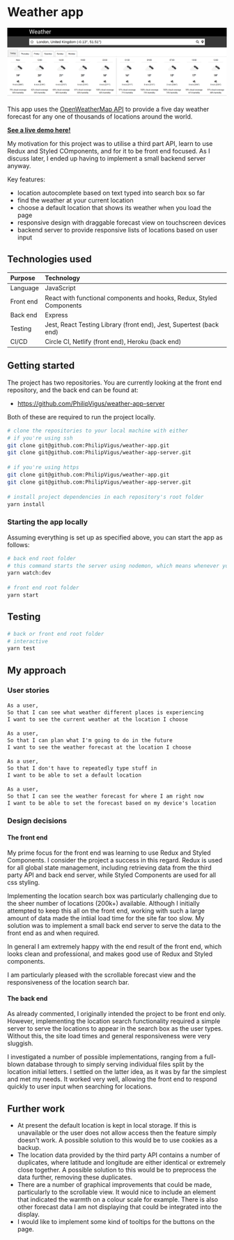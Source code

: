 # Weather app

![main screenshot](./main-screenshot.png)

This app uses the [OpenWeatherMap API](https://openweathermap.org/api) to provide a five day weather forecast for any one of thousands of locations around the world.

**[See a live demo here!](https://weather-phil.netlify.app/)**

My motivation for this project was to utilise a third part API, learn to use Redux and Styled COmponents, and for it to be front end focused. As I discuss later, I ended up having to implement a small backend server anyway.

Key features:

- location autocomplete based on text typed into search box so far
- find the weather at your current location
- choose a default location that shows its weather when you load the page
- responsive design with draggable forecast view on touchscreen devices
- backend server to provide responsive lists of locations based on user input

## Technologies used

| Purpose   | Technology                                                           |
| :-------- | :------------------------------------------------------------------- |
| Language  | JavaScript                                                           |
| Front end | React with functional components and hooks, Redux, Styled Components |
| Back end  | Express                                                              |
| Testing   | Jest, React Testing Library (front end), Jest, Supertest (back end)  |
| CI/CD     | Circle CI, Netlify (front end), Heroku (back end)                    |

## Getting started

The project has two repositories. You are currently looking at the front end repository, and the back end can be found at:

- https://github.com/PhilipVigus/weather-app-server

Both of these are required to run the project locally.

```bash
# clone the repositories to your local machine with either
# if you're using ssh
git clone git@github.com:PhilipVigus/weather-app.git
git clone git@github.com:PhilipVigus/weather-app-server.git

# if you're using https
git clone git@github.com:PhilipVigus/weather-app.git
git clone git@github.com:PhilipVigus/weather-app-server.git

# install project dependencies in each repository's root folder
yarn install
```

### Starting the app locally

Assuming everything is set up as specified above, you can start the app as follows:

```bash
# back end root folder
# this command starts the server using nodemon, which means whenever you make changes to the server code, the server will be restarted to reflect the changes
yarn watch:dev

# front end root folder
yarn start
```

## Testing

```bash
# back or front end root folder
# interactive
yarn test
```

## My approach

### User stories

```
As a user,
So that I can see what weather different places is experiencing
I want to see the current weather at the location I choose

As a user,
So that I can plan what I'm going to do in the future
I want to see the weather forecast at the location I choose

As a user,
So that I don't have to repeatedly type stuff in
I want to be able to set a default location

As a user,
So that I can see the weather forecast for where I am right now
I want to be able to set the forecast based on my device's location
```

### Design decisions

#### The front end

My prime focus for the front end was learning to use Redux and Styled Components. I consider the project a success in this regard. Redux is used for all global state management, including retrieving data from the third party API and back end server, while Styled Components are used for all css styling.

Implementing the location search box was particularly challenging due to the sheer number of locations (200k+) available. Although I initially attempted to keep this all on the front end, working with such a large amount of data made the intiial load time for the site far too slow. My solution was to implement a small back end server to serve the data to the front end as and when required.

In general I am extremely happy with the end result of the front end, which looks clean and professional, and makes good use of Redux and Styled components.

I am particularly pleased with the scrollable forecast view and the responsiveness of the location search bar.

#### The back end

As already commented, I originally intended the project to be front end only. However, implementing the location search functionality required a simple server to serve the locations to appear in the search box as the user types. Without this, the site load times and general responsiveness were very sluggish.

I investigated a number of possible implementations, ranging from a full-blown database through to simply serving individual files split by the location initial letters. I settled on the latter idea, as it was by far the simplest and met my needs. It worked very well, allowing the front end to respond quickly to user input when searching for locations.

## Further work

- At present the default location is kept in local storage. If this is unavailable or the user does not allow access then the feature simply doesn't work. A possible solution to this would be to use cookies as a backup.
- The location data provided by the third party API contains a number of duplicates, where latitude and longitude are either identical or extremely close together. A possible solution to this would be to preprocess the data further, removing these duplicates.
- There are a number of graphical improvements that could be made, particularly to the scrollable view. It would nice to include an element that indicated the warmth on a colour scale for example. There is also other forecast data I am not displaying that could be integrated into the display.
- I would like to implement some kind of tooltips for the buttons on the page.
